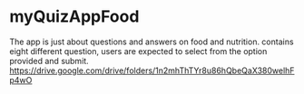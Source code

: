 # myQuizAppFood
The app is just about questions and answers on food and nutrition. contains eight different question, users are expected to select from the option provided and submit.
https://drive.google.com/drive/folders/1n2mhThTYr8u86hQbeQaX380welhFp4wO
